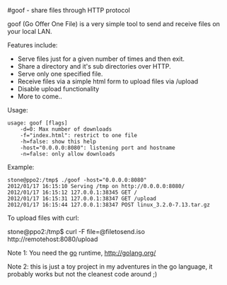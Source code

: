 #goof - share files through HTTP protocol

goof (Go Offer One File) is a very simple tool to send and receive files on your
local LAN. 

Features include:

 * Serve files just for a given number of times and then exit.
 * Share a directory and it's sub directories over HTTP.
 * Serve only one specified file.
 * Receive files via a simple html form to upload files via /upload
 * Disable upload functionality
 * More to come..


Usage:

    usage: goof [flags]
        -d=0: Max number of downloads
        -f="index.html": restrict to one file
        -h=false: show this help
        -host="0.0.0.0:8080": listening port and hostname
        -n=false: only allow downloads

Example:

    stone@ppo2:/tmp$ ./goof -host="0.0.0.0:8080"
    2012/01/17 16:15:10 Serving /tmp on http://0.0.0.0:8080/
    2012/01/17 16:15:12 127.0.0.1:38345 GET /
    2012/01/17 16:15:31 127.0.0.1:38347 GET /upload
    2012/01/17 16:15:44 127.0.0.1:38347 POST linux_3.2.0-7.13.tar.gz


To upload files with curl:

   stone@ppo2:/tmp$ curl -F file=@filetosend.iso  http://remotehost:8080/upload


Note 1: You need the [go][] runtime, <http://golang.org/>

Note 2: this is just a toy project in my adventures in the go language, it probably works
but not the cleanest code around ;) 

[go]:http://golang.org/  "The Go Programming language"
